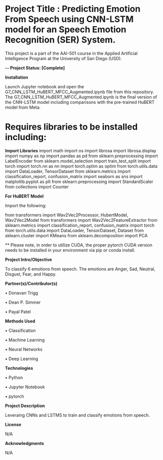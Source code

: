 # Project Title : Predicting Emotion From Speech using CNN-LSTM model for an Speech Emotion Recognition (SER) System.

This project is a part of the AAI-501 course in the Applied Artificial Intelligence Program at the University of San Diego (USD). 

**-- Project Status: [Complete]**

**Installation**

Launch Jupyter notebook and open the G7_CNN_LSTM_HuBERT_MFCC_Augmented.ipynb file from this repository. The G7_CNN_LSTM_HuBERT_MFCC_Augmented.ipynb is the final version of the CNN-LSTM model including comparisons with the pre-trained HuBERT model from Meta.

# Requires libraries to be installed including:

**Import Libraries**
import math
import os
import librosa
import librosa.display
import numpy as np
import pandas as pd
from sklearn.preprocessing import LabelEncoder
from sklearn.model_selection import train_test_split
import torch
import torch.nn as nn
import torch.optim as optim
from torch.utils.data import DataLoader, TensorDataset
from sklearn.metrics import classification_report, confusion_matrix
import seaborn as sns
import matplotlib.pyplot as plt
from sklearn.preprocessing import StandardScaler
from collections import Counter

**For HuBERT Model**

Import the following:

from transformers import Wav2Vec2Processor, HubertModel, Wav2Vec2Model
from transformers import Wav2Vec2FeatureExtractor
from sklearn.metrics import classification_report, confusion_matrix
import torch
from torch.utils.data import DataLoader, TensorDataset, Dataset
from sklearn.cluster import KMeans
from sklearn.decomposition import PCA

** Please note, in order to utilize CUDA, the proper pytorch CUDA version needs to be installed in your environment via pip or conda install.
  
**Project Intro/Objective**

To classify 6 emotions from speech. The emotions are Anger, Sad, Neutral, Disgust, Fear, and Happy. 

**Partner(s)/Contributor(s)**

•	Donavan Trigg

•	Dean P. Simmer

•	Payal Patel

**Methods Used**

•	Classification

•	Machine Learning

•	Neural Networks

•	Deep Learning


**Technologies**

•	Python

•	Jupyter Notebook

•	pytorch


**Project Description**

Leveraing CNNs and LSTMS to train and classify emotions from speech. 

**License**

N/A

**Acknowledgments**

N/A
